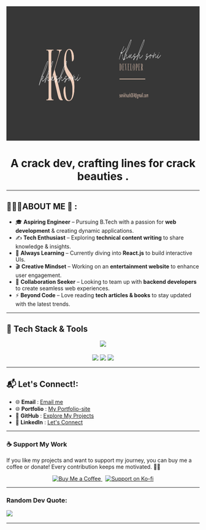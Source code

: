 <div align="center">
<img src="https://github.com/Khush1009i/khush1009i/blob/d4b78aca257afff4343bfa2b6b91ef8e0a469aa2/Khush%20soni%20(1).png" height="350" width="1500">
</div>

<h1 align="center">A crack dev, crafting lines for crack beauties .<br></h1>

---

## 👨🏻‍💻ABOUT ME 🙂 : 

- 🎓 **Aspiring Engineer** – Pursuing B.Tech with a passion for **web development** & creating dynamic applications.  
- ✍️ **Tech Enthusiast** – Exploring **technical content writing** to share knowledge & insights.  
- 📖 **Always Learning** – Currently diving into **React.js** to build interactive UIs.  
- 🎬 **Creative Mindset** – Working on an **entertainment website** to enhance user engagement.  
- 🤝 **Collaboration Seeker** – Looking to team up with **backend developers** to create seamless web experiences.  
- ⚡ **Beyond Code** – Love reading **tech articles & books** to stay updated with the latest trends.  

---

 
## 🚀 Tech Stack & Tools  
<p align="center">
   <img src="https://skillicons.dev/icons?i=html,css,js,java,python,dart,flutter,postman,gitlab,github,nodejs,expressjs,mongodb,graphql,figma" /><br><br>
<img src="https://img.shields.io/badge/Framer-0055FF?style=for-the-badge&logo=framer&logoColor=white" />
<img src="https://img.shields.io/badge/Canva-00C4CC?style=for-the-badge&logo=canva&logoColor=white" />
<img src="https://img.shields.io/badge/API-white?style=for-the-badge&logo=swagger&logoColor=grey" >




</p>




---

## 📬 **Let's Connect!:**  

- 🌐 **Email**      :  [Email me](mailto:your-sonikhush004@gmail.com)<br>
- 🌐 **Portfolio**  :  [My Portfolio-site](https://khushsoni.framer.website/)<br>
- 🚀 **GitHub**     :  [Explore My Projects](https://github.com/khush1009i)  
- 💼 **LinkedIn**   :  [Let's Connect](https://www.linkedin.com/in/khush-soni?utm_source=share&utm_campaign=share_via&utm_content=profile&utm_medium=android_app)  

---

### ☕ **Support My Work**  

If you like my projects and want to support my journey, you can buy me a coffee or donate! Every contribution keeps me motivated. 🚀💙  

<p align="center">
  <a href="https://www.buymeacoffee.com/khush_soni">
    <img src="https://cdn.buymeacoffee.com/buttons/v2/default-yellow.png" height="50" width="200" alt="Buy Me a Coffee">
  </a> 
  &nbsp;
  <a href="https://ko-fi.com/khushsoni">
    <img src="https://cdn.ko-fi.com/cdn/kofi3.png?v=3" height="50" width="200" alt="Support on Ko-fi">
  </a>
</p>  

---



### Random Dev Quote:<br>
![](https://quotes-github-readme.vercel.app/api?type=horizontal&theme=radical)  

---
<!-- 

<div align="center"><img src="https://komarev.com/ghpvc/?username=khush1009i&color=dc143c&style=for-the-badge" alt="Profile Views" style="height:90";>
</div>

